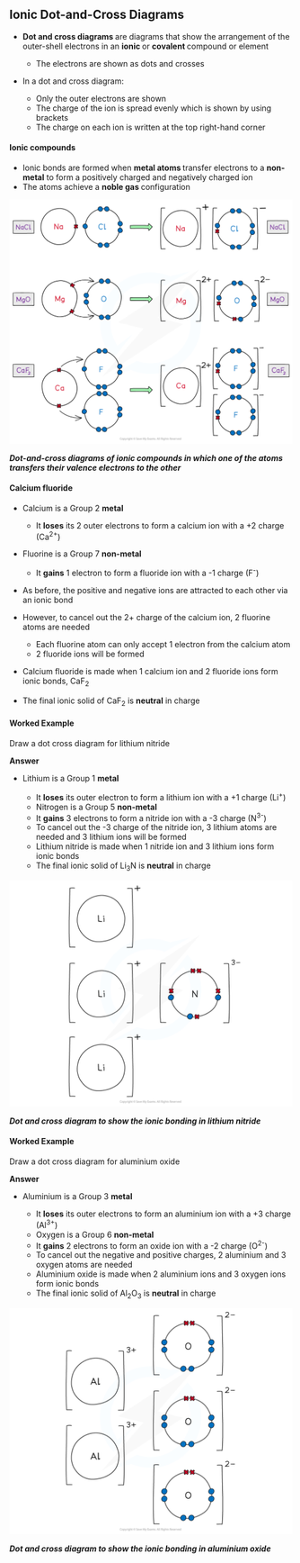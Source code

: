 Ionic Dot-and-Cross Diagrams
----------------------------

* <b>Dot and cross diagrams </b>are diagrams that show the arrangement of the outer-shell electrons in an <b>ionic </b>or <b>covalent </b>compound or element

  + The electrons are shown as dots and crosses
* In a dot and cross diagram:

  + Only the outer electrons are shown
  + The charge of the ion is spread evenly which is shown by using brackets
  + The charge on each ion is written at the top right-hand corner

#### Ionic compounds

* Ionic bonds are formed when <b>metal atoms </b>transfer electrons to a <b>non-metal</b> to form a positively charged and negatively charged ion
* The atoms achieve a <b>noble gas </b>configuration

![Chemical Bonding Ionic Dot & Cross, downloadable AS & A Level Chemistry revision notes](1.3-Chemical-Bonding-Ionic-Dot-Cross.png)

*<b>Dot-and-cross diagrams of ionic compounds in which one of the atoms transfers their valence electrons to the other</b>*

#### Calcium fluoride

* Calcium is a Group 2 <b>metal</b>

  + It <b>loses</b> its 2 outer electrons to form a calcium ion with a +2 charge (Ca<sup>2+</sup>)
* Fluorine is a Group 7 <b>non-metal</b>

  + It <b>gains</b> 1 electron to form a fluoride ion with a -1 charge (F<sup>-</sup>)
* As before, the positive and negative ions are attracted to each other via an ionic bond
* However, to cancel out the 2+ charge of the calcium ion, 2 fluorine atoms are needed

  + Each fluorine atom can only accept 1 electron from the calcium atom
  + 2 fluoride ions will be formed
* Calcium fluoride is made when 1 calcium ion and 2 fluoride ions form ionic bonds, CaF<sub>2</sub>
* The final ionic solid of CaF<sub>2</sub> is <b>neutral</b> in charge

#### Worked Example

Draw a dot cross diagram for lithium nitride

<b>Answer</b>

* Lithium is a Group 1 <b>metal</b>

  + It <b>loses</b> its outer electron to form a lithium ion with a +1 charge (Li<sup>+</sup>)
  + Nitrogen is a Group 5 <b>non-metal</b>
  + It <b>gains</b> 3 electrons to form a nitride ion with a -3 charge (N<sup>3-</sup>)
  + To cancel out the -3 charge of the nitride ion, 3 lithium atoms are needed and 3 lithium ions will be formed
  + Lithium nitride is made when 1 nitride ion and 3 lithium ions form ionic bonds
  + The final ionic solid of Li<sub>3</sub>N is <b>neutral</b> in charge

![Chemical Bonding Lithium Nitride Cross Diagram, downloadable AS & A Level Chemistry revision notes](1.3-Chemical-Bonding-Lithium-Nitride-Cross-Diagram.png)

*<b>Dot and cross diagram to show the ionic bonding in lithium nitride</b>*

#### Worked Example

Draw a dot cross diagram for aluminium oxide

<b>Answer</b>

* Aluminium is a Group 3 <b>metal</b>

  + It <b>loses</b> its outer electrons to form an aluminium ion with a +3 charge (Al<sup>3+</sup>)
  + Oxygen is a Group 6 <b>non-metal</b>
  + It <b>gains</b> 2 electrons to form an oxide ion with a -2 charge (O<sup>2-</sup>)
  + To cancel out the negative and positive charges, 2 aluminium and 3 oxygen atoms are needed
  + Aluminium oxide is made when 2 aluminium ions and 3 oxygen ions form ionic bonds
  + The final ionic solid of Al<sub>2</sub>O<sub>3</sub> is <b>neutral</b> in charge

![Chemical Bonding Aluminium Oxide Cross Diagram, downloadable AS & A Level Chemistry revision notes](1.3-Chemical-Bonding-Aluminium-Oxide-Cross-Diagram.png)

*<b>Dot and cross diagram to show the ionic bonding in aluminium oxide</b>*
